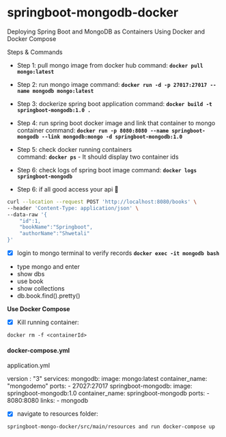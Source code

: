 
# springboot-mongodb-docker
Deploying Spring Boot and MongoDB as Containers Using Docker and Docker Compose

Steps & Commands

- Step 1: pull mongo image from docker hub 
  command: **` docker pull mongo:latest `**
  

- Step 2: run mongo image
  command: **` docker run -d -p 27017:27017 --name mongodb mongo:latest `**

- Step 3: dockerize spring boot application 
  command: **` docker build -t springboot-mongodb:1.0 . `**

- Step 4: run spring boot docker image and link that container to mongo container 
   command: **` docker run -p 8080:8080 --name springboot-mongodb --link mongodb:mongo -d springboot-mongodb:1.0 `**
   
- Step 5: check docker running containers  
  command: **` docker ps `**  - It should display two container ids

- Step 6: check logs of spring boot image 
  command: **` docker logs springboot-mongodb `**
  
- Step 6: if all good access your api  :tada:
```bash
curl --location --request POST 'http://localhost:8080/books' \
--header 'Content-Type: application/json' \
--data-raw '{
    "id":1,
    "bookName":"Springboot",
    "authorName":"Shwetali"
}'
```
- [x] login to mongo terminal to verify records **` docker exec -it mongodb bash `**
- type mongo and enter
- show dbs
- use book
- show collections
- db.book.find().pretty()

**Use Docker Compose**

- [x] Kill running container:
```
docker rm -f <containerId>
```

#### docker-compose.yml

application.yml

version : "3"
services:
  mongodb:
    image: mongo:latest
    container_name: "mongodemo"
    ports:
      - 27027:27017
  springboot-mongodb:
    image: springboot-mongodb:1.0
    container_name: springboot-mongodb
    ports:
      - 8080:8080
    links:
      - mongodb


- [x] navigate to resources folder:
```
springboot-mongo-docker/src/main/resources and run docker-compose up
```
